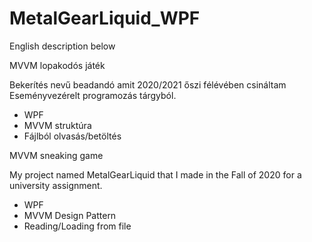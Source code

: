 # MetalGearLiquid_WPF
English description below

MVVM lopakodós játék

Bekerítés nevű beadandó amit 2020/2021 őszi félévében csináltam Eseményvezérelt programozás tárgyból.
- WPF
- MVVM struktúra
- Fájlból olvasás/betöltés


MVVM sneaking game

My project named MetalGearLiquid that I made in the Fall of 2020 for a university assignment.

- WPF
- MVVM Design Pattern
- Reading/Loading from file
